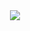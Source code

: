 
<div align="center">
  <img src="https://capsule-render.vercel.app/api?type=Rect&color=timeAuto&height=300&section=header&text=Welcome&fontSize=60&desc=ImSungCae%20Github" />
</div>

